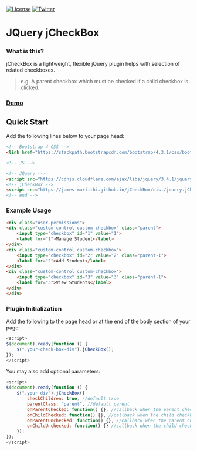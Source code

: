[![License](https://img.shields.io/badge/license-MIT-yellow.svg)](https://raw.githubusercontent.com/jablonczay/code-box-copy/master/LICENSE)
[![Twitter](https://img.shields.io/twitter/url/https/github.com/jablonczay/code-box-copy.svg?style=social)](https://twitter.com/jam_es_muriithi)

# JQuery jCheckBox

### What is this?

jCheckBox is a lightweight, flexible jQuery plugin helps with selection of related checkboxes. 
> e.g. A parent checkbox which must be checked if a child checkbox is clicked.

### [Demo](https://james-muriithi.github.io/jCheckBox/)

## Quick Start

Add the following lines below to your page head:

```html
<!-- Bootstrap 4 CSS -->
<link href="https://stackpath.bootstrapcdn.com/bootstrap/4.3.1/css/bootstrap.min.css" rel="stylesheet" async="">

<!-- JS -->

<!-- JQuery -->
<script src="https://cdnjs.cloudflare.com/ajax/libs/jquery/3.4.1/jquery.min.js"></script>
<!-- jCheckBox -->
<script src="https://james-muriithi.github.io/jCheckBox/dist/jquery.jCheckBox.min.js"></script>
<!-- end -->
```


### Example Usage


```html
<div class="user-permissions">
<div class="custom-control custom-checkbox" class="parent">
    <input type="checkbox" id="1" value="1">
    <label for="1">Manage Student</label>
</div>
<div class="custom-control custom-checkbox">
    <input type="checkbox" id="2" value="2" class="parent-1">
    <label for="2">Add Student</label>
</div>
<div class="custom-control custom-checkbox">
    <input type="checkbox" id="3" value="3" class="parent-1">
    <label for="3">View Students</label>
</div>
</div>
```


### Plugin Initialization

Add the following to the page head or at the end of the body section of your page:

```javascript
<script>
$(document).ready(function () {
    $(".your-check-box-div").jCheckBox();
});
</script>
```

You may also add optional parameters:

```javascript
<script>
$(document).ready(function () {
    $(".your-div").jCheckBox({
        checkChildren: true, //default true
        parentClass: "parent", //default parent
        onParentChecked: function() {}, //callback when the parent checkbox is checked
        onChildChecked: function() {}, //callback when the child checkbox is checked
        onParentUnchecked: function() {}, //callback when the parent checkbox is unchecked
        onChildUnchecked: function() {} //callback when the child checkbox is unchecked
    });
});
</script>
```
